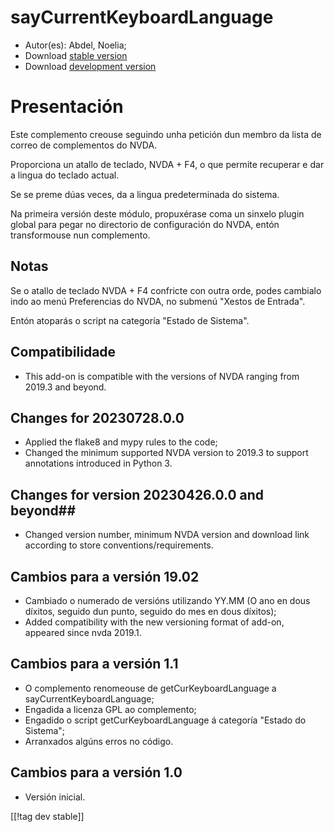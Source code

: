 # sayCurrentKeyboardLanguage #

* Autor(es): Abdel, Noelia;
* Download [stable
  version](https://www.nvaccess.org/addonStore/legacy?file=sayCurrentKeyboardLanguage)
* Download [development
  version](https://www.nvaccess.org/addonStore/legacy?file=sayCurrentKeyboardLanguage)

# Presentación #

Este complemento creouse seguindo unha petición dun membro da lista de
correo de complementos do NVDA.

Proporciona un atallo de teclado, NVDA + F4, o que permite recuperar e dar a
lingua do teclado actual.

Se se preme dúas veces, da a lingua predeterminada do sistema.

Na primeira versión deste módulo, propuxérase coma un sinxelo plugin global
para pegar no directorio de configuración do NVDA, entón transformouse nun
complemento.

## Notas ##

Se o atallo de teclado NVDA + F4 confricte con outra orde, podes cambialo
indo ao menú Preferencias do NVDA, no submenú "Xestos de Entrada".

Entón atoparás o script na categoría "Estado de Sistema".

## Compatibilidade ##

* This add-on is compatible with the versions of NVDA ranging from 2019.3
  and beyond.

## Changes for 20230728.0.0 ##

* Applied the flake8 and mypy rules to the code;
* Changed the minimum supported NVDA version to 2019.3 to support
  annotations introduced in Python 3.

## Changes for version 20230426.0.0 and beyond##

* Changed version number, minimum NVDA version and download link according
  to store conventions/requirements.

## Cambios para a versión 19.02 ##

* Cambiado o numerado de versións utilizando YY.MM (O ano en dous díxitos,
  seguido dun punto, seguido do mes en dous díxitos);
* Added compatibility with the new versioning format of add-on, appeared
  since nvda 2019.1.

## Cambios para a versión 1.1 ##

* O complemento renomeouse de getCurKeyboardLanguage a
  sayCurrentKeyboardLanguage;
* Engadida a licenza GPL ao complemento;
* Engadido o script getCurKeyboardLanguage á categoría "Estado do Sistema";
* Arranxados algúns erros no código.

## Cambios para a versión 1.0 ##

* Versión inicial.

[[!tag dev stable]]
